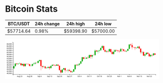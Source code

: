 # Bitcoin Stats

BTC/USDT|24h change|24h high|24h low|
|---|---|---|---|
|$57714.64|0.98%|$59398.90|$57000.00|

<img src="./chart.svg">
